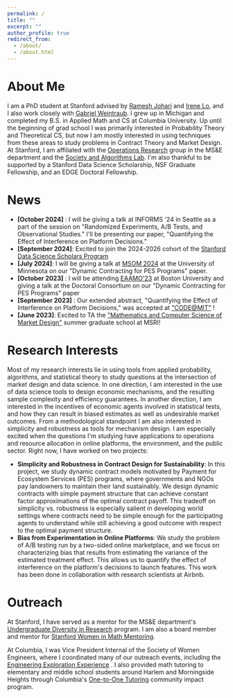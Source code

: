 ```yaml
---
permalink: /
title: ""
excerpt: ""
author_profile: true
redirect_from: 
  - /about/
  - /about.html
---
```


<!-- Google tag (gtag.js) -->
<script async src="https://www.googletagmanager.com/gtag/js?id=G-4RGB5WX9E4"></script>
<script>
  window.dataLayer = window.dataLayer || [];
  function gtag(){dataLayer.push(arguments);}
  gtag('js', new Date());

  gtag('config', 'G-4RGB5WX9E4');
</script>

# About Me

I am a PhD student at Stanford advised by [Ramesh Johari](https://web.stanford.edu/~rjohari/) and [Irene Lo](https://sites.google.com/view/irene-lo/home?authuser=0), and I also work closely with [Gabriel Weintraub](https://gsb-faculty.stanford.edu/gabriel-weintraub/). I grew up in Michigan and completed my B.S. in Applied Math and CS at Columbia University. Up until the beginning of grad school I was primarily interested in Probability Theory and Theoretical CS, but now I am mostly interested in using techniques from these areas to study problems in Contract Theory and Market Design. At Stanford, I am affiliated with the [Operations Research](https://or.stanford.edu/) group in the MS&E department and the [Society and Algorithms Lab](https://web.stanford.edu/group/soal/). I'm also thankful to be supported by a Stanford Data Science Scholarship, NSF Graduate Fellowship, and an EDGE Doctoral Fellowship.

# News
- **[October 2024]** : I will be giving a talk at INFORMS '24 in Seattle as a part of the session on "Randomized Experiments, A/B Tests, and Observational Studies." I'll be presenting our paper, "Quantifying the Effect of Interference on Platform Decisions."
- **[September 2024]**: Excited to join the 2024-2026 cohort of the [Stanford Data Science Scholars Program](https://datascience.stanford.edu/programs/stanford-data-science-scholars-program/program-details)
- **[July 2024]**: I will be giving a talk at [MSOM 2024](https://msom2024.umn.edu/home) at the University of Minnesota on our "Dynamic Contracting for PES Programs" paper.
- **[October 2023]** : I will be attending [EAAMO'23](https://eaamo.org/) at Boston University and giving a talk at the Doctoral Consortium on our "Dynamic Contracting for PES Programs" paper
- **[September 2023]** : Our extended abstract, "Quantifying the Effect of Interference on Platform Decisions," was accepted at ["CODE@MIT"](https://ide.mit.edu/events/2023-conference-on-digital-experimentation-mit-codemit/) !
- **[June 2023]**: Excited to TA the ["Mathematics and Computer Science of Market Design"](https://www.slmath.org/summer-schools/1016) summer graduate school at MSRI!

  
# Research Interests
Most of my research interests lie in using tools from applied probability, algorithms, and statistical theory to study questions at the intersection of market design and data science. In one direction, I am interested in the use of data science tools to design economic mechanisms, and the resulting sample complexity and efficiency guarantees. In another direction, I am interested in the incentives of economic agents involved in statistical tests, and how they can result in biased estimates as well as undesirable market outcomes. From a methodological standpoint I am also interested in simplicity and robustness as tools for mechanism design. I am especially excited when the questions I'm studying have applications to operations and resource allocation in online platforms, the environment, and the public sector. Right now, I have worked on two projects:

- **Simplicity and Robustness in Contract Design for Sustainability**: In this project, we study dynamic contract models motivated by Payment for Ecosystem Services (PES) programs, where governments and NGOs pay landowners to maintain their land sustainably. We design dynamic contracts with simple payment structure that can achieve constant factor approximations of the optimal contract payoff. This tradeoff on simplicity vs. robustness is especially salient in developing world settings where contracts need to be simple enough for the participating agents to understand while still achieving a good outcome with respect to the optimal payment structure.
- **Bias from Experimentation in Online Platforms**: We study the problem of A/B testing run by a two-sided online marketplace, and we focus on characterizing bias that results from estimating the variance of the estimated treatment effect. This allows us to quantify the effect of interference on the platform's decisions to launch features. This work has been done in collaboration with research scientists at Airbnb.


# Outreach
At Stanford, I have served as a mentor for the MS&E department's [Undergraduate Diversity in Research](https://msandedei.stanford.edu/diversity-research) program. I am also a board member and mentor for [Stanford Women in Math Mentoring](https://swimm.stanford.edu/).

At Columbia, I was Vice President Internal of the Society of Women Engineers, where I coordinated many of our outreach events, including the [Engineering Exploration Experience](http://www.seas.columbia.edu/swe/eee.html) . I also provided math tutoring to elementary and middle school students around Harlem and Morningside Heights through Columbia's [One-to-One Tutoring](https://www.communityimpact.columbia.edu/content/one-one-tutoring) community impact program.






